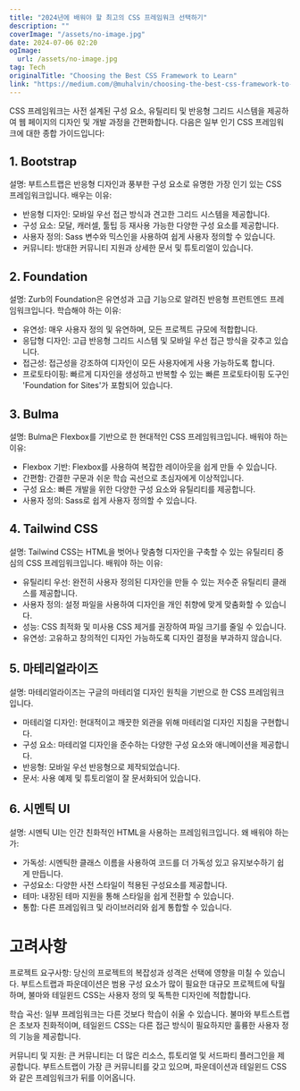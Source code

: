 ```yaml
---
title: "2024년에 배워야 할 최고의 CSS 프레임워크 선택하기"
description: ""
coverImage: "/assets/no-image.jpg"
date: 2024-07-06 02:20
ogImage: 
  url: /assets/no-image.jpg
tag: Tech
originalTitle: "Choosing the Best CSS Framework to Learn"
link: "https://medium.com/@muhalvin/choosing-the-best-css-framework-to-learn-92ae9cc3c76c"
---
```



CSS 프레임워크는 사전 설계된 구성 요소, 유틸리티 및 반응형 그리드 시스템을 제공하여 웹 페이지의 디자인 및 개발 과정을 간편화합니다. 다음은 일부 인기 CSS 프레임워크에 대한 종합 가이드입니다:

## 1. Bootstrap

설명: 부트스트랩은 반응형 디자인과 풍부한 구성 요소로 유명한 가장 인기 있는 CSS 프레임워크입니다. 배우는 이유:

- 반응형 디자인: 모바일 우선 접근 방식과 견고한 그리드 시스템을 제공합니다.
- 구성 요소: 모달, 캐러셀, 툴팁 등 재사용 가능한 다양한 구성 요소를 제공합니다.
- 사용자 정의: Sass 변수와 믹스인을 사용하여 쉽게 사용자 정의할 수 있습니다.
- 커뮤니티: 방대한 커뮤니티 지원과 상세한 문서 및 튜토리얼이 있습니다.

<div class="content-ad"></div>

## 2. Foundation

설명: Zurb의 Foundation은 유연성과 고급 기능으로 알려진 반응형 프런트엔드 프레임워크입니다. 학습해야 하는 이유:

- 유연성: 매우 사용자 정의 및 유연하며, 모든 프로젝트 규모에 적합합니다.
- 응답형 디자인: 고급 반응형 그리드 시스템 및 모바일 우선 접근 방식을 갖추고 있습니다.
- 접근성: 접근성을 강조하여 디자인이 모든 사용자에게 사용 가능하도록 합니다.
- 프로토타이핑: 빠르게 디자인을 생성하고 반복할 수 있는 빠른 프로토타이핑 도구인 'Foundation for Sites'가 포함되어 있습니다.

## 3. Bulma

<div class="content-ad"></div>

설명: Bulma은 Flexbox를 기반으로 한 현대적인 CSS 프레임워크입니다. 배워야 하는 이유:

- Flexbox 기반: Flexbox를 사용하여 복잡한 레이아웃을 쉽게 만들 수 있습니다.
- 간편함: 간결한 구문과 쉬운 학습 곡선으로 초심자에게 이상적입니다.
- 구성 요소: 빠른 개발을 위한 다양한 구성 요소와 유틸리티를 제공합니다.
- 사용자 정의: Sass로 쉽게 사용자 정의할 수 있습니다.

## 4. Tailwind CSS

설명: Tailwind CSS는 HTML을 벗어나 맞춤형 디자인을 구축할 수 있는 유틸리티 중심의 CSS 프레임워크입니다. 배워야 하는 이유:

<div class="content-ad"></div>

- 유틸리티 우선: 완전히 사용자 정의된 디자인을 만들 수 있는 저수준 유틸리티 클래스를 제공합니다.
- 사용자 정의: 설정 파일을 사용하여 디자인을 개인 취향에 맞게 맞춤화할 수 있습니다.
- 성능: CSS 최적화 및 미사용 CSS 제거를 권장하여 파일 크기를 줄일 수 있습니다.
- 유연성: 고유하고 창의적인 디자인 가능하도록 디자인 결정을 부과하지 않습니다.

## 5. 마테리얼라이즈

설명: 마테리얼라이즈는 구글의 마테리얼 디자인 원칙을 기반으로 한 CSS 프레임워크입니다.
- 마테리얼 디자인: 현대적이고 깨끗한 외관을 위해 마테리얼 디자인 지침을 구현합니다.
- 구성 요소: 마테리얼 디자인을 준수하는 다양한 구성 요소와 애니메이션을 제공합니다.
- 반응형: 모바일 우선 반응형으로 제작되었습니다.
- 문서: 사용 예제 및 튜토리얼이 잘 문서화되어 있습니다. 

<div class="content-ad"></div>

## 6. 시멘틱 UI

설명: 시멘틱 UI는 인간 친화적인 HTML을 사용하는 프레임워크입니다. 왜 배워야 하는가:

- 가독성: 시멘틱한 클래스 이름을 사용하여 코드를 더 가독성 있고 유지보수하기 쉽게 만듭니다.
- 구성요소: 다양한 사전 스타일이 적용된 구성요소를 제공합니다.
- 테마: 내장된 테마 지원을 통해 스타일을 쉽게 전환할 수 있습니다.
- 통합: 다른 프레임워크 및 라이브러리와 쉽게 통합할 수 있습니다.

# 고려사항

<div class="content-ad"></div>

프로젝트 요구사항: 당신의 프로젝트의 복잡성과 성격은 선택에 영향을 미칠 수 있습니다. 부트스트랩과 파운데이션은 범용 구성 요소가 많이 필요한 대규모 프로젝트에 탁월하며, 불마와 테일윈드 CSS는 사용자 정의 및 독특한 디자인에 적합합니다.

학습 곡선: 일부 프레임워크는 다른 것보다 학습이 쉬울 수 있습니다. 불마와 부트스트랩은 초보자 친화적이며, 테일윈드 CSS는 다른 접근 방식이 필요하지만 훌륭한 사용자 정의 기능을 제공합니다.

커뮤니티 및 지원: 큰 커뮤니티는 더 많은 리소스, 튜토리얼 및 서드파티 플러그인을 제공합니다. 부트스트랩이 가장 큰 커뮤니티를 갖고 있으며, 파운데이션과 테일윈드 CSS와 같은 프레임워크가 뒤를 이어옵니다.